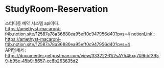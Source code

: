 # StudyRoom-Reservation
스터디룸 예약 시스템 api이다. <br>
https://amethyst-macaroni-f4b.notion.site/12587a78a36880ea95eff0c947956d40?pvs=4
notionLink : https://amethyst-macaroni-f4b.notion.site/12587a78a36880ea95eff0c947956d40?pvs=4 <br>
API명세서 : https://documenter.getpostman.com/view/33322261/2sAY545xq7#9bbf3959-b95e-45b9-8657-cc8b263635d2
